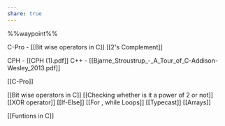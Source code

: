 ```yaml
---
share: true
---
```


%%waypoint%%


C-Pro - [[Bit wise operators in C]] [[2's Complement]] 

CPH - [[CPH (1).pdf]]
C++ - [[Bjarne_Stroustrup_-_A_Tour_of_C-Addison-Wesley_2013.pdf]]


[[C-Pro]]

[[Bit wise operators in C]]
[[Checking whether is it a power of 2 or not]]
[[XOR operator]]
[[If-Else]]
[[For , while Loops]]
[[Typecast]]
[[Arrays]]

[[Funtions in C]]



